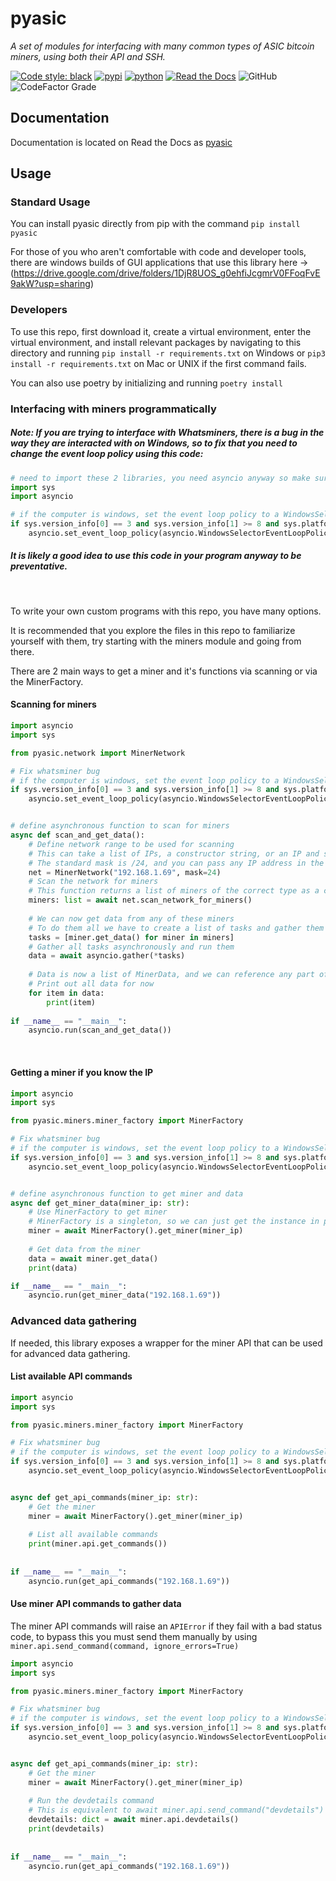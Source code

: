 # pyasic
*A set of modules for interfacing with many common types of ASIC bitcoin miners, using both their API and SSH.*

[![Code style: black](https://img.shields.io/badge/code%20style-black-000000.svg)](https://github.com/psf/black)
[![pypi](https://img.shields.io/pypi/v/pyasic.svg)](https://pypi.org/project/pyasic/)
[![python](https://img.shields.io/pypi/pyversions/pyasic.svg)](https://pypi.org/project/pyasic/)
[![Read the Docs](https://img.shields.io/readthedocs/pyasic)](https://pyasic.readthedocs.io/en/latest/)
![GitHub](https://img.shields.io/github/license/UpstreamData/pyasic)
![CodeFactor Grade](https://img.shields.io/codefactor/grade/github/UpstreamData/pyasic)
## Documentation
Documentation is located on Read the Docs as [pyasic](https://pyasic.readthedocs.io/en/latest/)

## Usage

### Standard Usage
You can install pyasic directly from pip with the command `pip install pyasic`

For those of you who aren't comfortable with code and developer tools, there are windows builds of GUI applications that use this library here -> (https://drive.google.com/drive/folders/1DjR8UOS_g0ehfiJcgmrV0FFoqFvE9akW?usp=sharing)

### Developers
To use this repo, first download it, create a virtual environment, enter the virtual environment, and install relevant packages by navigating to this directory and running ```pip install -r requirements.txt``` on Windows or ```pip3 install -r requirements.txt``` on Mac or UNIX if the first command fails.

You can also use poetry by initializing and running ```poetry install```

### Interfacing with miners programmatically

##### Note: If you are trying to interface with Whatsminers, there is a bug in the way they are interacted with on Windows, so to fix that you need to change the event loop policy using this code: 
```python
# need to import these 2 libraries, you need asyncio anyway so make sure you have sys imported
import sys
import asyncio

# if the computer is windows, set the event loop policy to a WindowsSelector policy
if sys.version_info[0] == 3 and sys.version_info[1] >= 8 and sys.platform.startswith('win'):
    asyncio.set_event_loop_policy(asyncio.WindowsSelectorEventLoopPolicy())
```

##### It is likely a good idea to use this code in your program anyway to be preventative.
<br>

To write your own custom programs with this repo, you have many options.

It is recommended that you explore the files in this repo to familiarize yourself with them, try starting with the miners module and going from there.

There are 2 main ways to get a miner and it's functions via scanning or via the MinerFactory.

#### Scanning for miners
```python
import asyncio
import sys

from pyasic.network import MinerNetwork

# Fix whatsminer bug
# if the computer is windows, set the event loop policy to a WindowsSelector policy
if sys.version_info[0] == 3 and sys.version_info[1] >= 8 and sys.platform.startswith('win'):
    asyncio.set_event_loop_policy(asyncio.WindowsSelectorEventLoopPolicy())


# define asynchronous function to scan for miners
async def scan_and_get_data():
    # Define network range to be used for scanning
    # This can take a list of IPs, a constructor string, or an IP and subnet mask
    # The standard mask is /24, and you can pass any IP address in the subnet
    net = MinerNetwork("192.168.1.69", mask=24)
    # Scan the network for miners
    # This function returns a list of miners of the correct type as a class
    miners: list = await net.scan_network_for_miners()
    
    # We can now get data from any of these miners
    # To do them all we have to create a list of tasks and gather them
    tasks = [miner.get_data() for miner in miners]
    # Gather all tasks asynchronously and run them
    data = await asyncio.gather(*tasks)
    
    # Data is now a list of MinerData, and we can reference any part of that
    # Print out all data for now
    for item in data:
        print(item)
      
if __name__ == "__main__":
    asyncio.run(scan_and_get_data())
```

</br>

#### Getting a miner if you know the IP
```python
import asyncio
import sys

from pyasic.miners.miner_factory import MinerFactory

# Fix whatsminer bug
# if the computer is windows, set the event loop policy to a WindowsSelector policy
if sys.version_info[0] == 3 and sys.version_info[1] >= 8 and sys.platform.startswith('win'):
    asyncio.set_event_loop_policy(asyncio.WindowsSelectorEventLoopPolicy())


# define asynchronous function to get miner and data
async def get_miner_data(miner_ip: str):
    # Use MinerFactory to get miner
    # MinerFactory is a singleton, so we can just get the instance in place
    miner = await MinerFactory().get_miner(miner_ip)
    
    # Get data from the miner
    data = await miner.get_data()
    print(data)

if __name__ == "__main__":
    asyncio.run(get_miner_data("192.168.1.69"))
```

### Advanced data gathering

If needed, this library exposes a wrapper for the miner API that can be used for advanced data gathering.

#### List available API commands
```python
import asyncio
import sys

from pyasic.miners.miner_factory import MinerFactory

# Fix whatsminer bug
# if the computer is windows, set the event loop policy to a WindowsSelector policy
if sys.version_info[0] == 3 and sys.version_info[1] >= 8 and sys.platform.startswith('win'):
    asyncio.set_event_loop_policy(asyncio.WindowsSelectorEventLoopPolicy())


async def get_api_commands(miner_ip: str):
    # Get the miner
    miner = await MinerFactory().get_miner(miner_ip)
    
    # List all available commands
    print(miner.api.get_commands())
    
    
if __name__ == "__main__":
    asyncio.run(get_api_commands("192.168.1.69"))
```

#### Use miner API commands to gather data

The miner API commands will raise an `APIError` if they fail with a bad status code, to bypass this you must send them manually by using `miner.api.send_command(command, ignore_errors=True)`

```python
import asyncio
import sys

from pyasic.miners.miner_factory import MinerFactory

# Fix whatsminer bug
# if the computer is windows, set the event loop policy to a WindowsSelector policy
if sys.version_info[0] == 3 and sys.version_info[1] >= 8 and sys.platform.startswith('win'):
    asyncio.set_event_loop_policy(asyncio.WindowsSelectorEventLoopPolicy())


async def get_api_commands(miner_ip: str):
    # Get the miner
    miner = await MinerFactory().get_miner(miner_ip)
    
    # Run the devdetails command
    # This is equivalent to await miner.api.send_command("devdetails")
    devdetails: dict = await miner.api.devdetails()
    print(devdetails)
    
    
if __name__ == "__main__":
    asyncio.run(get_api_commands("192.168.1.69"))
```
